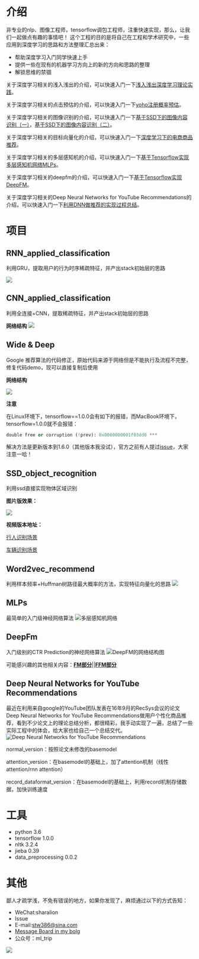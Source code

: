 # 介绍
非专业的nlp、图像工程师，tensorflow调包工程师，注重快速实现，那么，让我们一起做点有趣的事情吧！
这个工程的目的是将自己在工程和学术研究中，一些应用到深度学习的思路和方法整理汇总出来：

- 帮助深度学习入门同学快速上手
- 提供一些在现有的机器学习方向上的新的方向和思路的整理
- 解锁思维的禁锢

关于深度学习相关的浅入浅出的介绍，可以快速入门一下[浅入浅出深度学习理论实践](http://shataowei.com/2018/02/07/浅入浅出深度学习理论实践/)。

关于深度学习相关的点击预估的介绍，可以快速入门一下[yoho注册概率预估](http://shataowei.com/2018/03/04/yoho注册概率预估/)。

关于深度学习相关的图像识别的介绍，可以快速入门一下[基于SSD下的图像内容识别（一）](http://shataowei.com/2017/12/01/基于SSD下的图像内容识别（一）/)，[基于SSD下的图像内容识别（二）](http://shataowei.com/2017/12/01/基于SSD下的图像内容识别（二）/)。

关于深度学习相关的目标向量化的介绍，可以快速入门一下[深度学习下的电商商品推荐](http://shataowei.com/2017/08/19/深度学习下的电商商品推荐/)。

关于深度学习相关的多层感知机的介绍，可以快速入门一下[基于Tensorflow实现多层感知机网络MLPs](http://shataowei.com/2018/07/25/基于Tensorflow实现多层感知机网络MLPs/)。

关于深度学习相关的deepfm的介绍，可以快速入门一下[基于Tensorflow实现DeepFM](http://shataowei.com/2018/07/30/基于Tensorflow实现DeepFM/)。

关于深度学习相关的Deep Neural Networks for YouTube Recommendations的介绍，可以快速入门一下[利用DNN做推荐的实现过程总结](https://zhuanlan.zhihu.com/p/38638747)。

# 项目
## RNN_applied_classification
利用GRU，提取用户的行为时序稀疏特征，并产出stack初始层的思路

![](http://upload-images.jianshu.io/upload_images/1129359-d5b28a58edc73240.jpeg?imageMogr2/auto-orient/strip%7CimageView2/2/w/1240)

## CNN_applied_classification
利用全连接+CNN，提取稀疏特征，并产出stack初始层的思路

**网络结构**
![](http://upload-images.jianshu.io/upload_images/1129359-59c552e6a61b37e7.jpeg?imageMogr2/auto-orient/strip%7CimageView2/2/w/1240)

## Wide & Deep
Google 推荐算法的代码修正，原始代码来源于网络但是不能执行及流程不完整，修复代码demo，现可以直接复制后使用

**网络结构**

![](http://upload-images.jianshu.io/upload_images/1129359-e90396f9e07c4af7.jpeg?imageMogr2/auto-orient/strip%7CimageView2/2/w/1240)

**注意**

在Linux环境下，tensorflow==1.0.0会有如下的报错，而MacBook环境下，tensorflow=1.0.0就不会报错：

```python
double free or corruption (!prev): 0x0000000001f03dd0 ***
```
解决方法是更新版本到1.6.0（其他版本我没试），官方之前有人提过[issue](https://github.com/tensorflow/tensorflow/issues/15848)，大家注意一哈！

## SSD_object_recognition
利用ssd直接实现物体区域识别

**图片版效果：**

![](http://upload-images.jianshu.io/upload_images/1129359-6d4fd382feeb6239.png?imageMogr2/auto-orient/strip%7CimageView2/2/w/1240)

**视频版本地址：**

[行人识别场景](https://v.qq.com/x/page/b0548k7ffel.html)

[车辆识别场景](https://v.qq.com/x/page/a0567wd27jz.html)

## Word2vec_recommend
利用样本频率+Huffman树路径最大概率的方法，实现特征向量化的思路
![](http://upload-images.jianshu.io/upload_images/1129359-612db0b5dc8c9041.png?imageMogr2/auto-orient/strip%7CimageView2/2/w/1240)

## MLPs
最简单的入门级神经网络算法
![多层感知机网络](https://upload-images.jianshu.io/upload_images/1129359-967dcdad03d8ff41.png?imageMogr2/auto-orient/strip%7CimageView2/2/w/1240)

## DeepFm
入门级别的CTR Prediction的神经网络算法
![DeepFM的网络结构图](https://upload-images.jianshu.io/upload_images/1129359-9e634bcced58d53f.jpg?imageMogr2/auto-orient/strip%7CimageView2/2/w/1240)

可能感兴趣的其他相关内容：**[FM部分](https://github.com/sladesha/machine_learning/tree/master/FM)**||**[FFM部分](https://github.com/sladesha/machine_learning/tree/master/FFM)**



## Deep Neural Networks for YouTube Recommendations
最近在利用来自google的YouTube团队发表在16年9月的RecSys会议的论文Deep Neural Networks for YouTube Recommendations做用户个性化商品推荐，看到不少论文上的理论总结分析，都很精彩，我手动实现了一遍，总结了一些实际工程中的体会，给大家也给自己一个总结交代。
![Deep Neural Networks for YouTube Recommendations](https://upload-images.jianshu.io/upload_images/1129359-67a74922f9908400.png?imageMogr2/auto-orient/strip%7CimageView2/2/w/1240)

normal_version：按照论文未修改的basemodel

attention_version：在basemodel的基础上，加了attention机制（线性attention/rnn attention）

record_dataformat_version：在basemodel的基础上，利用record机制存储数据，加快训练速度




# 工具
- python 3.6
- tensorflow 1.0.0
- nltk 3.2.4
- jieba 0.39
- data_preprocessing 0.0.2

# 其他
鄙人才疏学浅，不免有错误的地方，如果你发现了，麻烦通过以下的方式告知：
- WeChat:sharalion
- Issue
- E-mail:stw386@sina.com
- [Message Board in my bolg](http://shataowei.com)
- 公众号：ml_trip

![](https://upload-images.jianshu.io/upload_images/1129359-654dc61c581d94e1.jpg?imageMogr2/auto-orient/strip%7CimageView2/2/w/1240)
